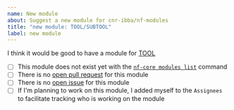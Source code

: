 ```yaml
---
name: New module
about: Suggest a new module for cnr-ibba/nf-modules
title: "new module: TOOL/SUBTOOL"
label: new module
---
```


<!--
# cnr-ibba/nf-modules new module suggestion

Hi there!

Thanks for suggesting a new module for the modules!
Please delete this text and anything that's not relevant from the template below:

Replace TOOL with the bioconda name for the tool in the following text, so that the link is functional.

Replace TOOL/SUBTOOL in the issue title so that it's understandable.
-->

I think it would be good to have a module for [TOOL](https://bioconda.github.io/recipes/TOOL/README.html)

- [ ] This module does not exist yet with the [`nf-core modules list`](https://github.com/nf-core/tools#list-modules) command
- [ ] There is no [open pull request](https://github.com/cnr-ibba/nf-modules/pulls) for this module
- [ ] There is no [open issue](https://github.com/cnr-ibba/nf-modules/issues) for this module
- [ ] If I'm planning to work on this module, I added myself to the `Assignees` to facilitate tracking who is working on the module
